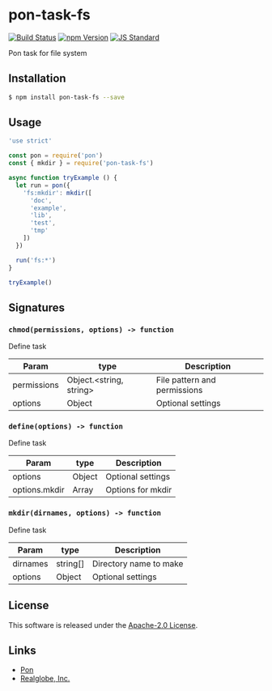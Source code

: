 pon-task-fs
==========

<!---
This file is generated by ape-tmpl. Do not update manually.
--->

<!-- Badge Start -->
<a name="badges"></a>

[![Build Status][bd_travis_com_shield_url]][bd_travis_com_url]
[![npm Version][bd_npm_shield_url]][bd_npm_url]
[![JS Standard][bd_standard_shield_url]][bd_standard_url]

[bd_repo_url]: https://github.com/realglobe-Inc/pon-task-fs
[bd_travis_url]: http://travis-ci.org/realglobe-Inc/pon-task-fs
[bd_travis_shield_url]: http://img.shields.io/travis/realglobe-Inc/pon-task-fs.svg?style=flat
[bd_travis_com_url]: http://travis-ci.com/realglobe-Inc/pon-task-fs
[bd_travis_com_shield_url]: https://api.travis-ci.com/realglobe-Inc/pon-task-fs.svg?token=aeFzCpBZebyaRijpCFmm
[bd_license_url]: https://github.com/realglobe-Inc/pon-task-fs/blob/master/LICENSE
[bd_codeclimate_url]: http://codeclimate.com/github/realglobe-Inc/pon-task-fs
[bd_codeclimate_shield_url]: http://img.shields.io/codeclimate/github/realglobe-Inc/pon-task-fs.svg?style=flat
[bd_codeclimate_coverage_shield_url]: http://img.shields.io/codeclimate/coverage/github/realglobe-Inc/pon-task-fs.svg?style=flat
[bd_gemnasium_url]: https://gemnasium.com/realglobe-Inc/pon-task-fs
[bd_gemnasium_shield_url]: https://gemnasium.com/realglobe-Inc/pon-task-fs.svg
[bd_npm_url]: http://www.npmjs.org/package/pon-task-fs
[bd_npm_shield_url]: http://img.shields.io/npm/v/pon-task-fs.svg?style=flat
[bd_standard_url]: http://standardjs.com/
[bd_standard_shield_url]: https://img.shields.io/badge/code%20style-standard-brightgreen.svg

<!-- Badge End -->


<!-- Description Start -->
<a name="description"></a>

Pon task for file system

<!-- Description End -->


<!-- Overview Start -->
<a name="overview"></a>



<!-- Overview End -->


<!-- Sections Start -->
<a name="sections"></a>

<!-- Section from "doc/guides/01.Installation.md.hbs" Start -->

<a name="section-doc-guides-01-installation-md"></a>

Installation
-----

```bash
$ npm install pon-task-fs --save
```


<!-- Section from "doc/guides/01.Installation.md.hbs" End -->

<!-- Section from "doc/guides/02.Usage.md.hbs" Start -->

<a name="section-doc-guides-02-usage-md"></a>

Usage
---------

```javascript
'use strict'

const pon = require('pon')
const { mkdir } = require('pon-task-fs')

async function tryExample () {
  let run = pon({
    'fs:mkdir': mkdir([
      'doc',
      'example',
      'lib',
      'test',
      'tmp'
    ])
  })

  run('fs:*')
}

tryExample()

```


<!-- Section from "doc/guides/02.Usage.md.hbs" End -->

<!-- Section from "doc/guides/03.Signature.md.hbs" Start -->

<a name="section-doc-guides-03-signature-md"></a>

Signatures
---------


### `chmod(permissions, options) -> function`

Define task

| Param | type | Description |
| ---- | --- | ----------- |
| permissions | Object.&lt;string, string&gt; |  File pattern and permissions |
| options | Object |  Optional settings |


### `define(options) -> function`

Define task

| Param | type | Description |
| ---- | --- | ----------- |
| options | Object |  Optional settings |
| options.mkdir | Array |  Options for mkdir |


### `mkdir(dirnames, options) -> function`

Define task

| Param | type | Description |
| ---- | --- | ----------- |
| dirnames | string[] |  Directory name to make |
| options | Object |  Optional settings |



<!-- Section from "doc/guides/03.Signature.md.hbs" End -->


<!-- Sections Start -->


<!-- LICENSE Start -->
<a name="license"></a>

License
-------
This software is released under the [Apache-2.0 License](https://github.com/realglobe-Inc/pon-task-fs/blob/master/LICENSE).

<!-- LICENSE End -->


<!-- Links Start -->
<a name="links"></a>

Links
------

+ [Pon][pon_url]
+ [Realglobe, Inc.][realglobe,_inc__url]

[pon_url]: https://github.com/realglobe-Inc/pon
[realglobe,_inc__url]: http://realglobe.jp

<!-- Links End -->
